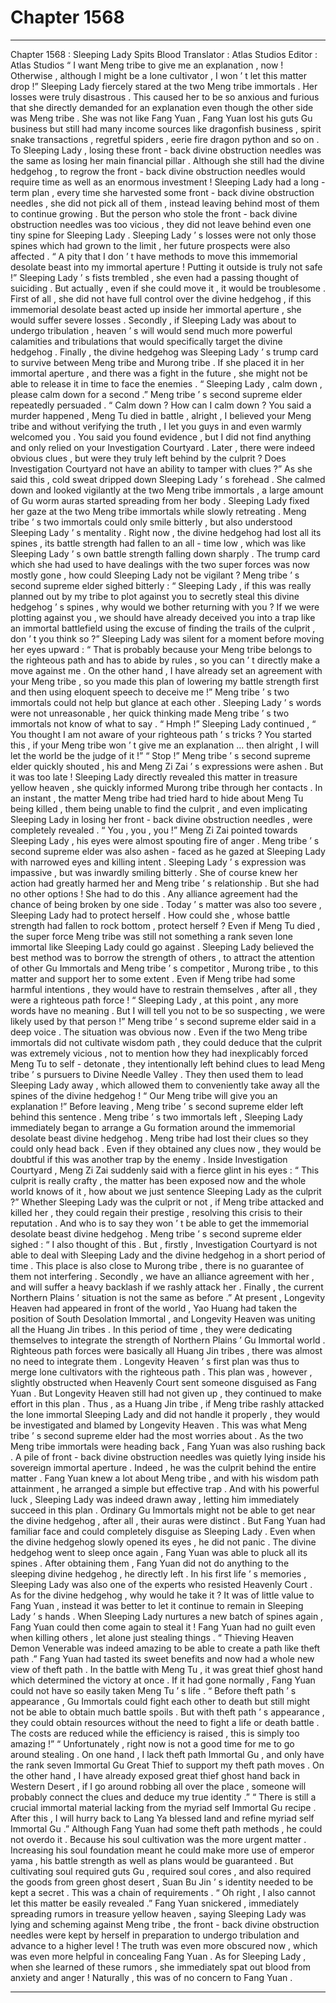 
# Chapter 1568


---

Chapter 1568 : Sleeping Lady Spits Blood
Translator :
Atlas Studios
Editor :
Atlas Studios
“ I want Meng tribe to give me an explanation , now ! Otherwise , although I might be a lone cultivator , I won ’ t let this matter drop !” Sleeping Lady fiercely stared at the two Meng tribe immortals .
Her losses were truly disastrous . This caused her to be so anxious and furious that she directly demanded for an explanation even though the other side was Meng tribe .
She was not like Fang Yuan , Fang Yuan lost his guts Gu business but still had many income sources like dragonfish business , spirit snake transactions , regretful spiders , eerie fire dragon python and so on .
To Sleeping Lady , losing these front - back divine obstruction needles was the same as losing her main financial pillar . Although she still had the divine hedgehog , to regrow the front - back divine obstruction needles would require time as well as an enormous investment !
Sleeping Lady had a long - term plan , every time she harvested some front - back divine obstruction needles , she did not pick all of them , instead leaving behind most of them to continue growing .
But the person who stole the front - back divine obstruction needles was too vicious , they did not leave behind even one tiny spine for Sleeping Lady .
Sleeping Lady ’ s losses were not only those spines which had grown to the limit , her future prospects were also affected .
“ A pity that I don ’ t have methods to move this immemorial desolate beast into my immortal aperture ! Putting it outside is truly not safe !” Sleeping Lady ’ s fists trembled , she even had a passing thought of suiciding .
But actually , even if she could move it , it would be troublesome .
First of all , she did not have full control over the divine hedgehog , if this immemorial desolate beast acted up inside her immortal aperture , she would suffer severe losses .
Secondly , if Sleeping Lady was about to undergo tribulation , heaven ’ s will would send much more powerful calamities and tribulations that would specifically target the divine hedgehog .
Finally , the divine hedgehog was Sleeping Lady ’ s trump card to survive between Meng tribe and Murong tribe . If she placed it in her immortal aperture , and there was a fight in the future , she might not be able to release it in time to face the enemies .
“ Sleeping Lady , calm down , please calm down for a second .” Meng tribe ’ s second supreme elder repeatedly persuaded .
“ Calm down ? How can I calm down ? You said a murder happened , Meng Tu died in battle , alright , I believed your Meng tribe and without verifying the truth , I let you guys in and even warmly welcomed you . You said you found evidence , but I did not find anything and only relied on your Investigation Courtyard . Later , there were indeed obvious clues , but were they truly left behind by the culprit ? Does Investigation Courtyard not have an ability to tamper with clues ?”
As she said this , cold sweat dripped down Sleeping Lady ’ s forehead .
She calmed down and looked vigilantly at the two Meng tribe immortals , a large amount of Gu worm auras started spreading from her body .
Sleeping Lady fixed her gaze at the two Meng tribe immortals while slowly retreating .
Meng tribe ’ s two immortals could only smile bitterly , but also understood Sleeping Lady ’ s mentality .
Right now , the divine hedgehog had lost all its spines , its battle strength had fallen to an all - time low , which was like Sleeping Lady ’ s own battle strength falling down sharply . The trump card which she had used to have dealings with the two super forces was now mostly gone , how could Sleeping Lady not be vigilant ?
Meng tribe ’ s second supreme elder sighed bitterly : “ Sleeping Lady , if this was really planned out by my tribe to plot against you to secretly steal this divine hedgehog ’ s spines , why would we bother returning with you ? If we were plotting against you , we should have already deceived you into a trap like an immortal battlefield using the excuse of finding the trails of the culprit , don ’ t you think so ?”
Sleeping Lady was silent for a moment before moving her eyes upward : “ That is probably because your Meng tribe belongs to the righteous path and has to abide by rules , so you can ’ t directly make a move against me . On the other hand , I have already set an agreement with your Meng tribe , so you made this plan of lowering my battle strength first and then using eloquent speech to deceive me !”
Meng tribe ’ s two immortals could not help but glance at each other .
Sleeping Lady ’ s words were not unreasonable , her quick thinking made Meng tribe ’ s two immortals not know of what to say .
“ Hmph !” Sleeping Lady continued , “ You thought I am not aware of your righteous path ’ s tricks ? You started this , if your Meng tribe won ’ t give me an explanation … then alright , I will let the world be the judge of it !”
“ Stop !” Meng tribe ’ s second supreme elder quickly shouted , his and Meng Zi Zai ’ s expressions were ashen .
But it was too late !
Sleeping Lady directly revealed this matter in treasure yellow heaven , she quickly informed Murong tribe through her contacts .
In an instant , the matter Meng tribe had tried hard to hide about Meng Tu being killed , them being unable to find the culprit , and even implicating Sleeping Lady in losing her front - back divine obstruction needles , were completely revealed .
“ You , you , you !” Meng Zi Zai pointed towards Sleeping Lady , his eyes were almost spouting fire of anger .
Meng tribe ’ s second supreme elder was also ashen - faced as he gazed at Sleeping Lady with narrowed eyes and killing intent .
Sleeping Lady ’ s expression was impassive , but was inwardly smiling bitterly .
She of course knew her action had greatly harmed her and Meng tribe ’ s relationship . But she had no other options !
She had to do this .
Any alliance agreement had the chance of being broken by one side . Today ’ s matter was also too severe , Sleeping Lady had to protect herself .
How could she , whose battle strength had fallen to rock bottom , protect herself ?
Even if Meng Tu died , the super force Meng tribe was still not something a rank seven lone immortal like Sleeping Lady could go against .
Sleeping Lady believed the best method was to borrow the strength of others , to attract the attention of other Gu Immortals and Meng tribe ’ s competitor , Murong tribe , to this matter and support her to some extent . Even if Meng tribe had some harmful intentions , they would have to restrain themselves , after all , they were a righteous path force !
“ Sleeping Lady , at this point , any more words have no meaning . But I will tell you not to be so suspecting , we were likely used by that person !” Meng tribe ’ s second supreme elder said in a deep voice .
The situation was obvious now .
Even if the two Meng tribe immortals did not cultivate wisdom path , they could deduce that the culprit was extremely vicious , not to mention how they had inexplicably forced Meng Tu to self - detonate , they intentionally left behind clues to lead Meng tribe ’ s pursuers to Divine Needle Valley . They then used them to lead Sleeping Lady away , which allowed them to conveniently take away all the spines of the divine hedgehog !
“ Our Meng tribe will give you an explanation !” Before leaving , Meng tribe ’ s second supreme elder left behind this sentence .
Meng tribe ’ s two immortals left , Sleeping Lady immediately began to arrange a Gu formation around the immemorial desolate beast divine hedgehog .
Meng tribe had lost their clues so they could only head back .
Even if they obtained any clues now , they would be doubtful if this was another trap by the enemy .
Inside Investigation Courtyard , Meng Zi Zai suddenly said with a fierce glint in his eyes : “ This culprit is really crafty , the matter has been exposed now and the whole world knows of it , how about we just sentence Sleeping Lady as the culprit ?”
Whether Sleeping Lady was the culprit or not , if Meng tribe attacked and killed her , they could regain their prestige , resolving this crisis to their reputation . And who is to say they won ’ t be able to get the immemorial desolate beast divine hedgehog .
Meng tribe ’ s second supreme elder sighed : “ I also thought of this . But , firstly , Investigation Courtyard is not able to deal with Sleeping Lady and the divine hedgehog in a short period of time . This place is also close to Murong tribe , there is no guarantee of them not interfering . Secondly , we have an alliance agreement with her , and will suffer a heavy backlash if we rashly attack her . Finally , the current Northern Plains ’ situation is not the same as before .”
At present , Longevity Heaven had appeared in front of the world , Yao Huang had taken the position of South Desolation Immortal , and Longevity Heaven was uniting all the Huang Jin tribes . In this period of time , they were dedicating themselves to integrate the strength of Northern Plains ’ Gu Immortal world .
Righteous path forces were basically all Huang Jin tribes , there was almost no need to integrate them . Longevity Heaven ’ s first plan was thus to merge lone cultivators with the righteous path .
This plan was , however , slightly obstructed when Heavenly Court sent someone disguised as Fang Yuan .
But Longevity Heaven still had not given up , they continued to make effort in this plan .
Thus , as a Huang Jin tribe , if Meng tribe rashly attacked the lone immortal Sleeping Lady and did not handle it properly , they would be investigated and blamed by Longevity Heaven .
This was what Meng tribe ’ s second supreme elder had the most worries about .
As the two Meng tribe immortals were heading back , Fang Yuan was also rushing back .
A pile of front - back divine obstruction needles was quietly lying inside his sovereign immortal aperture . Indeed , he was the culprit behind the entire matter .
Fang Yuan knew a lot about Meng tribe , and with his wisdom path attainment , he arranged a simple but effective trap .
And with his powerful luck , Sleeping Lady was indeed drawn away , letting him immediately succeed in this plan .
Ordinary Gu Immortals might not be able to get near the divine hedgehog , after all , their auras were distinct .
But Fang Yuan had familiar face and could completely disguise as Sleeping Lady . Even when the divine hedgehog slowly opened its eyes , he did not panic .
The divine hedgehog went to sleep once again , Fang Yuan was able to pluck all its spines . After obtaining them , Fang Yuan did not do anything to the sleeping divine hedgehog , he directly left .
In his first life ’ s memories , Sleeping Lady was also one of the experts who resisted Heavenly Court . As for the divine hedgehog , why would he take it ?
It was of little value to Fang Yuan , instead it was better to let it continue to remain in Sleeping Lady ’ s hands . When Sleeping Lady nurtures a new batch of spines again , Fang Yuan could then come again to steal it !
Fang Yuan had no guilt even when killing others , let alone just stealing things .
“ Thieving Heaven Demon Venerable was indeed amazing to be able to create a path like theft path .” Fang Yuan had tasted its sweet benefits and now had a whole new view of theft path .
In the battle with Meng Tu , it was great thief ghost hand which determined the victory at once . If it had gone normally , Fang Yuan could not have so easily taken Meng Tu ’ s life .
“ Before theft path ’ s appearance , Gu Immortals could fight each other to death but still might not be able to obtain much battle spoils . But with theft path ’ s appearance , they could obtain resources without the need to fight a life or death battle . The costs are reduced while the efficiency is raised , this is simply too amazing !”
“ Unfortunately , right now is not a good time for me to go around stealing . On one hand , I lack theft path Immortal Gu , and only have the rank seven Immortal Gu Great Thief to support my theft path moves . On the other hand , I have already exposed great thief ghost hand back in Western Desert , if I go around robbing all over the place , someone will probably connect the clues and deduce my true identity .”
“ There is still a crucial immortal material lacking from the myriad self Immortal Gu recipe . After this , I will hurry back to Lang Ya blessed land and refine myriad self Immortal Gu .”
Although Fang Yuan had some theft path methods , he could not overdo it .
Because his soul cultivation was the more urgent matter .
Increasing his soul foundation meant he could make more use of emperor yama , his battle strength as well as plans would be guaranteed . But cultivating soul required guts Gu , required soul cores , and also required the goods from green ghost desert , Suan Bu Jin ’ s identity needed to be kept a secret . This was a chain of requirements .
“ Oh right , I also cannot let this matter be easily revealed .” Fang Yuan snickered , immediately spreading rumors in treasure yellow heaven , saying Sleeping Lady was lying and scheming against Meng tribe , the front - back divine obstruction needles were kept by herself in preparation to undergo tribulation and advance to a higher level !
The truth was even more obscured now , which was even more helpful in concealing Fang Yuan .
As for Sleeping Lady , when she learned of these rumors , she immediately spat out blood from anxiety and anger !
Naturally , this was of no concern to Fang Yuan .

---

